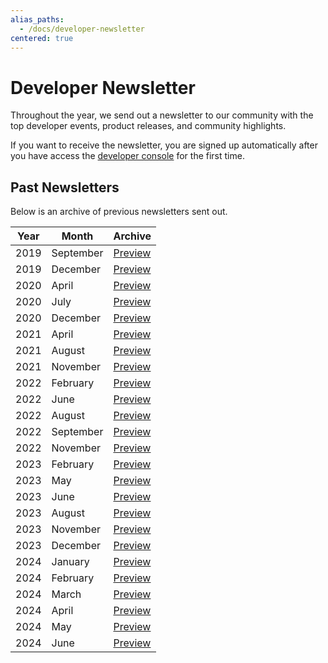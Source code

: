 ```yaml
---
alias_paths:
  - /docs/developer-newsletter
centered: true
---
```


# Developer Newsletter

Throughout the year, we send out a newsletter to our community with the top
developer events, product releases, and community highlights.

If you want to receive the newsletter, you are signed up automatically after
you have access the [developer console][dc] for the first time.

## Past Newsletters

Below is an archive of previous newsletters sent out.

| Year | Month     | Archive                     |
| ---- | --------- | --------------------------- |
| 2019 | September | [Preview][download-2019-q3] |
| 2019 | December  | [Preview][download-2019-q4] |
| 2020 | April     | [Preview][download-2020-q1] |
| 2020 | July      | [Preview][download-2020-q2] |
| 2020 | December  | [Preview][download-2020-q4] |
| 2021 | April     | [Preview][download-2021-q1] |
| 2021 | August    | [Preview][download-2021-q3] |
| 2021 | November  | [Preview][download-2021-q4] |
| 2022 | February  | [Preview][download-2022-q1] |
| 2022 | June      | [Preview][download-2022-q2] |
| 2022 | August    | [Preview][download-2022-q3] |
| 2022 | September | [Preview][download-2022-se] |
| 2022 | November  | [Preview][download-2022-q4] |
| 2023 | February  | [Preview][download-2023-q1] |
| 2023 | May       | [Preview][download-2023-q2] |
| 2023 | June      | [Preview][download-2023-se] |
| 2023 | August    | [Preview][download-2023-q3] |
| 2023 | November  | [Preview][download-2023-q4] |
| 2023 | December  | [Preview][download-2023-dec]|
| 2024 | January   | [Preview][download-2024-jan]|
| 2024 | February  | [Preview][download-2024-feb]|
| 2024 | March     | [Preview][download-2024-mar]|
| 2024 | April     | [Preview][download-2024-apr]|
| 2024 | May       | [Preview][download-2024-may]|
| 2024 | June      | [Preview][download-2024-jun]|

[dc]: https://cloud.app.box.com/developers/console
[download-2019-q3]: https://cloud.box.com/s/m7i1r21wudyl2cjnhotgvggou36w8rbx
[download-2019-q4]: https://cloud.box.com/s/55khsung9j7ypzf47uh5e47nwqqyn2gh
[download-2020-q1]: https://cloud.box.com/s/fal9cbf3072hkmq1d2me80e8rvxho3mo
[download-2020-q2]: https://cloud.box.com/s/gdspcda2me3lsa8b2n52ka5xwzypur2v
[download-2020-q4]: https://cloud.box.com/s/kt2cwk8ntj4no0j3ejk2wlzflcj3ori5
[download-2021-q1]: https://cloud.box.com/s/tskx1hdq1i3c7bwsc6d1eh7s3s52tfdc
[download-2021-q3]: https://cloud.box.com/s/wpy2nggmntwegdpju051lt3f7eqq9yyk
[download-2021-q4]: https://cloud.box.com/s/9nlst42j6cmaazoa9tly0vk7g6djoyrr
[download-2022-q1]: https://cloud.box.com/s/r4hntot5sml9vixanwfj3w8qjj44so2e
[download-2022-q2]: https://cloud.box.com/s/e9mavlgv13khwxerc23s5qxttvkyllsm
[download-2022-q3]: https://cloud.box.com/s/vbxxquykpqnba9hxs25cixqj1jnn2yk0
[download-2022-se]: https://cloud.box.com/s/hu1kzz0b2vq8oj92bppp6q81jww1vgf8
[download-2022-q4]: https://cloud.box.com/s/t78gw1xchnttuaj3hggq1lkas5nnn5hc
[download-2023-q1]: https://cloud.box.com/s/lv72h8po58pci946e3fxoknvr17wihuh
[download-2023-q2]: https://cloud.box.com/s/mjbim2keaxf5yalve6yxeihvttw749cq
[download-2023-se]: https://cloud.box.com/s/jgt1wos3weang3bbls8qxpwphxehrnhz
[download-2023-q3]: https://cloud.box.com/s/m479zexse7mbh1tx1et3hucmczc4dctc
[download-2023-q4]: https://cloud.box.com/s/jb2v270xqyn72se2yqmb5m09hd31gebp
[download-2023-dec]: https://cloud.box.com/s/rt0b6uif2xjw9fj8o409u4j2miarq4xr
[download-2024-jan]: https://cloud.box.com/s/wo8tyu8c4yzv5ednqt4hyu8cdczkeyag
[download-2024-feb]: https://cloud.box.com/s/u8ery7it0bh8apecb3rablbb04e29m4b
[download-2024-mar]: https://cloud.box.com/s/sg103gn31hfydf5in7cv6gwemk87ek2b
[download-2024-apr]: https://cloud.box.com/s/2bmiwunq2pxnee78l0c1wh755qmdwnjd
[download-2024-may]: https://cloud.box.com/s/wp63cq1o6qglsebhf740vix3cu4jiqbp
[download-2024-jun]: https://cloud.box.com/s/yoks42gesfqggwdbudj4pjjn9vcijcm4
